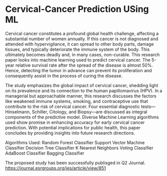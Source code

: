 # Cervical-Cancer Prediction USing ML

Cervical cancer constitutes a profound global health challenge, affecting a substantial number of women annually. If this cancer is not diagnosed and attended with hypervigilance, it can spread to other body parts, damage tissues, and typically deteriorate the immune system of the body. This ultimately becomes deadly and, in many cases, non-curable. This research paper looks into machine learning used to predict cervical cancer. The 5-year relative survival rate after the spread of the disease is almost 50%. Hence, detecting the tumor in advance can prevent its proliferation and consequently assist in the process of curing the disease. 


The study emphasizes the global impact of cervical cancer, shedding light on its prevalence and its connection to the human papillomavirus (HPV). In a managerial but approachable manner, this research discusses the factors like weakened immune systems, smoking, and contraceptive use that contribute to the risk of cervical cancer. Four essential diagnostic tests—Hinselmann, Schiller, Citology, and Biopsy—are discussed as integral components of the predictive model. Diverse Machine Learning algorithms used show promise in enhancing accuracy for early cervical cancer prediction. With potential implications for public health, this paper concludes by providing insights into future research directions.

Algorithms Used:
Random Forest Classifier
Support Vector Machine Classifier
Decision Tree Classifier
K Nearest Neighbors
Voting Classifier
AdaBoost Classifier
Bagging Classifier

The proposed study has been successfully publisged in Q2 Journal.
https://journal.esrgroups.org/jes/article/view/851
